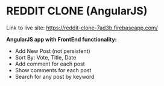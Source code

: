 # REDDIT CLONE (AngularJS)

 Link to live site: https://reddit-clone-7ad3b.firebaseapp.com/

**AngularJS app with FrontEnd functionality:**

* Add New Post (not persistent)
* Sort By: Vote, Title, Date
* Add comment for each post
* Show comments for each post
* Search for any post by keyword
